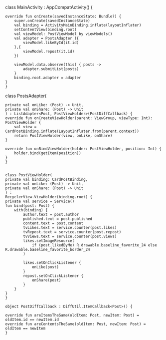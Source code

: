 class MainActivity : AppCompatActivity() {

    override fun onCreate(savedInstanceState: Bundle?) {
        super.onCreate(savedInstanceState)
        val binding = ActivityMainBinding.inflate(layoutInflater)
        setContentView(binding.root)
        val viewModel: PostViewModel by viewModels()
        val adapter = PostsAdapter ({
            viewModel.likeById(it.id)
        },{
            viewModel.repost(it.id)
        })

        viewModel.data.observe(this) { posts ->
            adapter.submitList(posts)
        }
        binding.root.adapter = adapter
    }
    }

class PostsAdapter(

    private val onLike: (Post) -> Unit,
    private val onShare: (Post) -> Unit
    ) : ListAdapter<Post, PostViewHolder>(PostDiffCallback) {
    override fun onCreateViewHolder(parent: ViewGroup, viewType: Int): PostViewHolder {
        val view = CardPostBinding.inflate(LayoutInflater.from(parent.context))
        return PostViewHolder(view, onLike, onShare)
    }

    override fun onBindViewHolder(holder: PostViewHolder, position: Int) {
        holder.bind(getItem(position))
    }
    }


    class PostViewHolder(
    private val binding: CardPostBinding,
    private val onLike: (Post) -> Unit,
    private val onShare: (Post) -> Unit
    ) :
    RecyclerView.ViewHolder(binding.root) {
    private val service = Service()
    fun bind(post: Post) {
        with(binding) {
            author.text = post.author
            published.text = post.published
            content.text = post.content
            tvLikes.text = service.counter(post.likes)
            tvRepost.text = service.counter(post.repost)
            tvViews.text = service.counter(post.views)
            likes.setImageResource(
                if (post.likedByMe) R.drawable.baseline_favorite_24 else R.drawable.baseline_favorite_border_24
            )

            likes.setOnClickListener {
                onLike(post)
            }
            repost.setOnClickListener {
                onShare(post)
            }
        }
    }
    }

    object PostDiffCallback : DiffUtil.ItemCallback<Post>() {

    override fun areItemsTheSame(oldItem: Post, newItem: Post) = oldItem.id == newItem.id
    override fun areContentsTheSame(oldItem: Post, newItem: Post) = oldItem == newItem
    }
